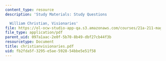 ```yaml
---
content_type: resource
description: 'Study Materials: Study Questions

  William Christian, Visionaries'
file: https://ol-ocw-studio-app-qa.s3.amazonaws.com/courses/21a-211-magic-witchcraft-and-the-spirit-world-fall-2003/fb2fda5f3295e5ae592854bbe5e51f58_christianvisionaries.pdf
file_type: application/pdf
parent_uid: 097a1aac-2e0f-5b70-8b49-dbf27cb44f3b
resourcetype: Document
title: christianvisionaries.pdf
uid: fb2fda5f-3295-e5ae-5928-54bbe5e51f58
---
```

